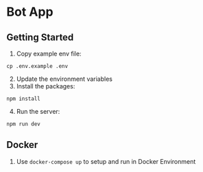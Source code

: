 # Bot App

## Getting Started

1. Copy example env file:
  ```shell
  cp .env.example .env
  ```
2. Update the environment variables
3. Install the packages:
  ```shell
  npm install
  ```
4. Run the server:
  ```shell
  npm run dev
  ```

## Docker
1. Use
 ```docker-compose up```
 to setup and run in Docker Environment